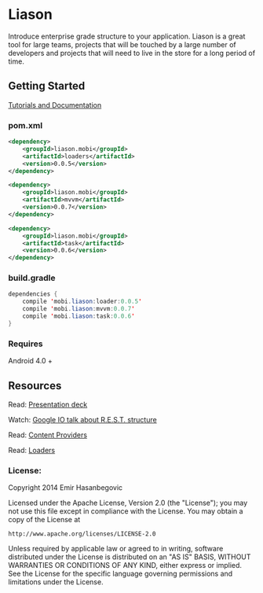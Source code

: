 Liason
===============================
Introduce enterprise grade structure to your application. Liason is a great tool for large teams, projects that  will be touched by a large number of developers and projects that will need to live in the store for a long period of time.
## Getting Started
[Tutorials and Documentation](https://github.com/EmirWeb/liason/wiki)
### pom.xml
```xml
<dependency>
    <groupId>liason.mobi</groupId>
    <artifactId>loaders</artifactId>
    <version>0.0.5</version>
</dependency>

<dependency>
    <groupId>liason.mobi</groupId>
    <artifactId>mvvm</artifactId>
    <version>0.0.7</version>
</dependency>

<dependency>
    <groupId>liason.mobi</groupId>
    <artifactId>task</artifactId>
    <version>0.0.6</version>
</dependency>
```
### build.gradle
```java
dependencies {
    compile 'mobi.liason:loader:0.0.5'
    compile 'mobi.liason:mvvm:0.0.7'
    compile 'mobi.liason:task:0.0.6'
}
```
### Requires
Android 4.0 +



## Resources

Read:
[Presentation deck](https://docs.google.com/a/emirweb.com/presentation/d/1WvuQp3kk8gRHLGzpbPfpwRmMyJwId3h6RNvlEaqQIZ4/edit?pli=1#slide=id.g33cc3cf42_01629)

Watch:
[Google IO talk about R.E.S.T. structure](http://tinyurl.com/restIO)

Read:
[Content Providers](http://tinyurl.com/androidproviders)

Read:
[Loaders](http://tinyurl.com/androidloaders)


### License:

Copyright 2014 Emir Hasanbegovic

Licensed under the Apache License, Version 2.0 (the "License");
you may not use this file except in compliance with the License.
You may obtain a copy of the License at

    http://www.apache.org/licenses/LICENSE-2.0

Unless required by applicable law or agreed to in writing, software
distributed under the License is distributed on an "AS IS" BASIS,
WITHOUT WARRANTIES OR CONDITIONS OF ANY KIND, either express or implied.
See the License for the specific language governing permissions and
limitations under the License.
